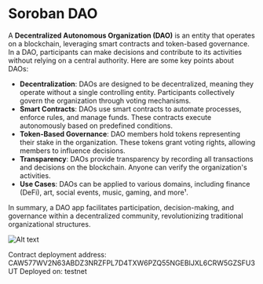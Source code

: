 
# Soroban DAO

A **Decentralized Autonomous Organization (DAO)** is an entity that operates on a blockchain, leveraging smart contracts and token-based governance. In a DAO, participants can make decisions and contribute to its activities without relying on a central authority. Here are some key points about DAOs:

- **Decentralization**: DAOs are designed to be decentralized, meaning they operate without a single controlling entity. Participants collectively govern the organization through voting mechanisms.
- **Smart Contracts**: DAOs use smart contracts to automate processes, enforce rules, and manage funds. These contracts execute autonomously based on predefined conditions.
- **Token-Based Governance**: DAO members hold tokens representing their stake in the organization. These tokens grant voting rights, allowing members to influence decisions.
- **Transparency**: DAOs provide transparency by recording all transactions and decisions on the blockchain. Anyone can verify the organization's activities.
- **Use Cases**: DAOs can be applied to various domains, including finance (DeFi), art, social events, music, gaming, and more¹.

In summary, a DAO app facilitates participation, decision-making, and governance within a decentralized community, revolutionizing traditional organizational structures.

![Alt text](https://img.freepik.com/free-photo/3d-internet-secuirty-badge_1048-18106.jpg?size=626&ext=jpg "blockchain")

Contract deployment address: CAW577WV2N63ABDZ3NRZFPL7D4TXW6PZQ55NGEBIJXL6CRW5GZSFU3UT
Deployed on: testnet
